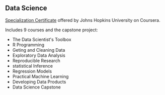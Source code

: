 Data Science
--------
[Specialization Certificate](https://www.coursera.org/specialization/jhudatascience/1?utm_medium=dashboard) offered by Johns Hopkins University on Coursera.

Includes 9 courses and the capstone project:
  * The Data Scientist's Toolbox
  * R Programming
  * Geting and Cleaning Data
  * Exploratory Data Analysis
  * Reproducible Research
  * statistical Inference
  * Regression Models
  * Practical Machine Learning
  * Developing Data Products
  * Data Science Capstone
